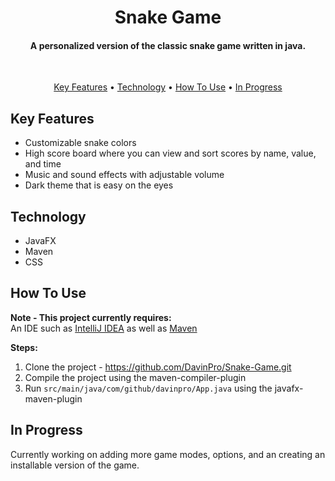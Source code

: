 <h1 align="center">
  Snake Game
  <br>
</h1>

<h4 align="center">A personalized version of the classic snake game written in java.</h4>
<br>
<p align="center">
  <a href="#key-features">Key Features</a> •
  <a href="#technology">Technology</a> •
  <a href="#how-to-use">How To Use</a> •
  <a href="#in-progress">In Progress</a>
</p>


## Key Features

* Customizable snake colors
* High score board where you can view and sort scores by name, value, and time
* Music and sound effects with adjustable volume
* Dark theme that is easy on the eyes

## Technology

* JavaFX
* Maven
* CSS

## How To Use

<b>Note - This project currently requires:</b><br>
An IDE such as [IntelliJ IDEA](https://www.jetbrains.com/idea/download/) as well as [Maven](https://maven.apache.org/)

<b>Steps:</b>
1. Clone the project - https://github.com/DavinPro/Snake-Game.git
2. Compile the project using the maven-compiler-plugin
3. Run `src/main/java/com/github/davinpro/App.java` using the javafx-maven-plugin

## In Progress

Currently working on adding more game modes, options, and an creating an installable version of the game.
